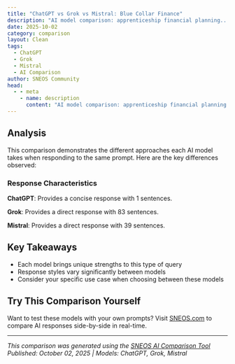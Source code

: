 ```yaml
---
title: "ChatGPT vs Grok vs Mistral: Blue Collar Finance"
description: "AI model comparison: apprenticeship financial planning..."
date: 2025-10-02
category: comparison
layout: Clean
tags:
  - ChatGPT
  - Grok
  - Mistral
  - AI Comparison
author: SNEOS Community
head:
  - - meta
    - name: description
      content: "AI model comparison: apprenticeship financial planning..."
---
```


<ChatComparison
  title="ChatGPT vs Grok vs Mistral: Blue Collar Finance"
  prompt="apprenticeship financial planning"
  :responses='{
    "ChatGPT": "Error calling OpenAI API.",
    "Grok": "An **apprenticeship in financial planning** typically refers to a structured program that combines on-the-job training with formal education or coursework, allowing individuals to gain practical experience and theoretical knowledge in financial planning. This pathway is often designed for those looking to enter the financial services industry, develop skills in managing finances, and potentially work towards certifications like the Certified Financial Planner (CFP) designation.\n\nHere\u2019s a breakdown of what apprenticeship financial planning involves, its benefits, and how to pursue such opportunities:\n\n---\n\n### **What is an Apprenticeship in Financial Planning?**\nAn apprenticeship in financial planning is a training program where aspiring financial planners work under the supervision of experienced professionals while learning the fundamentals of financial advising, wealth management, investment strategies, tax planning, retirement planning, and more. It can be offered by financial firms, banks, insurance companies, or through government-sponsored apprenticeship programs.\n\n- **Duration**: Typically 1\u20133 years, depending on the program and country.\n- **Structure**: Combines practical work experience with classroom-based or online learning.\n- **Certifications**: Some programs may align with qualifications like CFP, Chartered Financial Analyst (CFA), or other recognized credentials.\n- **Pay**: Many apprenticeships offer a salary or stipend, though it may be lower than a full-time role initially.\n\n---\n\n### **Key Areas Covered in Financial Planning Apprenticeships**\n1. **Personal Finance Basics**:\n   - Budgeting, saving, and debt management.\n   - Understanding client financial goals.\n\n2. **Investment Planning**:\n   - Learning about stocks, bonds, mutual funds, and other investment vehicles.\n   - Portfolio management and risk assessment.\n\n3. **Retirement and Estate Planning**:\n   - Strategies for retirement savings (e.g., 401(k), IRA).\n   - Estate planning tools like wills and trusts.\n\n4. **Tax Planning**:\n   - Understanding tax laws and strategies to minimize tax liabilities for clients.\n\n5. **Insurance and Risk Management**:\n   - Advising on life, health, and property insurance to protect against financial risks.\n\n6. **Client Relationship Management**:\n   - Building trust, communication skills, and ethical practices.\n\n---\n\n### **Benefits of an Apprenticeship in Financial Planning**\n1. **Hands-On Experience**:\n   - Work directly with clients and learn real-world applications of financial planning.\n2. **Paid Learning**:\n   - Earn while you learn, reducing the financial burden of education.\n3. **Path to Certification**:\n   - Many programs prepare you for exams like CFP or other industry-standard qualifications.\n4. **Networking Opportunities**:\n   - Build connections with professionals in the financial services industry.\n5. **Career Advancement**:\n   - Transition into full-time roles such as financial advisor, wealth manager, or investment consultant.\n6. **No Degree Required (in Some Cases)**:\n   - Some apprenticeships accept candidates without a college degree, focusing on skills and potential.\n\n---\n\n### **Who Should Consider an Apprenticeship in Financial Planning?**\n- Individuals interested in a career in finance or wealth management.\n- High school graduates or college students seeking an alternative to traditional education.\n- Career changers looking to enter the financial services industry.\n- People who prefer practical, hands-on learning over purely academic study.\n\n---\n\n### **How to Find Financial Planning Apprenticeships**\n1. **Financial Institutions**:\n   - Check with banks, credit unions, investment firms, and insurance companies (e.g., Merrill Lynch, Edward Jones, Fidelity).\n2. **Government Programs**:\n   - In countries like the UK, government-backed apprenticeship schemes (e.g., through the National Apprenticeship Service) include financial services roles.\n   - In the US, look for programs through the Department of Labor\u2019s Apprenticeship Finder (apprenticeship.gov).\n3. **Professional Associations**:\n   - Organizations like the CFP Board or Financial Planning Association (FPA) often list training and apprenticeship opportunities.\n4. **Job Boards and Career Websites**:\n   - Search for \u201Cfinancial planning apprentice\u201D or \u201Cfinancial advisor trainee\u201D on platforms like Indeed, LinkedIn, or Glassdoor.\n5. **Universities and Colleges**:\n   - Some schools partner with firms to offer apprenticeship programs alongside degree courses.\n\n---\n\n### **Requirements for Financial Planning Apprenticeships**\n- **Education**: Minimum requirements vary\u2014some programs accept high school diplomas, while others may require a bachelor\u2019s degree (especially for CFP-track programs).\n- **Skills**: Strong math, analytical, and communication skills are essential.\n- **Background Check**: Many roles in finance require a clean financial and criminal record.\n- **Licensing**: Depending on the role, you may need to obtain licenses like FINRA Series 7 or Series 63 in the US (often sponsored by the employer).\n\n---\n\n### **Challenges of an Apprenticeship in Financial Planning**\n- **Lower Initial Pay**: Starting salaries may be lower compared to other entry-level roles.\n- **High Responsibility**: Handling clients\u2019 finances requires attention to detail and ethical responsibility.\n- **Certification Exams**: Balancing work, study, and exam preparation can be demanding.\n- **Client Acquisition**: As you progress, you may need to build your own client base, which can be competitive.\n\n---\n\n### **Future Career Prospects**\nCompleting a financial planning apprenticeship can lead to roles such as:\n- Financial Advisor\n- Wealth Manager\n- Retirement Planner\n- Investment Analyst\n- Insurance Advisor\n\nWith certifications like CFP, you can unlock higher earning potential and credibility in the industry. According to the U.S. Bureau of Labor Statistics, the median annual wage for personal financial advisors was $94,170 in 2022, with a projected job growth of 13% from 2022 to 2032, much faster than the average for all occupations.\n\n---\n\n### **Tips for Success in a Financial Planning Apprenticeship**\n1. **Be Proactive**: Take initiative to learn from mentors and ask questions.\n2. **Stay Updated**: Keep abreast of financial markets, tax laws, and industry trends.\n3. **Develop Soft Skills**: Focus on communication, empathy, and building trust with clients.\n4. **Prepare for Certifications**: Study diligently for exams like CFP or CFA if they\u2019re part of your program.\n5. **Network**: Attend industry events and connect with other professionals.\n\n---\n\nIf you\u2019re looking for specific programs or have a particular region in mind, let me know, and I can help narrow down options or provide more localized advice! Would you like information on financial planning apprenticeships in a specific country or company?",
    "Mistral": "An apprenticeship in financial planning can be a valuable pathway to a career in the financial services industry. Here are some key aspects to consider when planning for an apprenticeship in financial planning:\n\n### 1. **Understanding the Role**\nFinancial planning apprenticeships typically involve learning how to provide financial advice to clients, manage investments, and develop financial plans. You\u0027ll gain knowledge in areas such as tax planning, retirement planning, insurance, and investment strategies.\n\n### 2. **Finding an Apprenticeship Program**\n- **Research Providers:** Look for financial planning firms, banks, and other financial institutions that offer apprenticeship programs.\n- **Government Programs:** Check government-sponsored apprenticeship programs and resources.\n- **Professional Associations:** Organizations like the Certified Financial Planner Board of Standards (CFP Board) or the Financial Planning Association (FPA) may have information on apprenticeship opportunities.\n\n### 3. **Eligibility and Application Process**\n- **Educational Requirements:** Most programs require a high school diploma or equivalent. Some may prefer candidates with a bachelor\u0027s degree in finance, economics, or a related field.\n- **Application:** Prepare a strong resume and cover letter. Be ready for interviews where you may need to demonstrate your interest in financial planning and your relevant skills.\n\n### 4. **Training and Development**\n- **On-the-Job Training:** You\u0027ll receive hands-on training under the supervision of experienced financial planners.\n- **Classroom Instruction:** Many programs include classroom or online courses to supplement your practical experience.\n- **Certifications:** Consider pursuing certifications such as the Certified Financial Planner (CFP) designation, which can enhance your credibility and career prospects.\n\n### 5. **Financial Considerations**\n- **Compensation:** Apprenticeships often come with a salary, though it may be lower than that of a fully qualified financial planner.\n- **Costs:** Consider the costs of any required courses, materials, and certifications. Some employers may cover these expenses.\n- **Benefits:** Look into any additional benefits such as health insurance, retirement plans, and professional development opportunities.\n\n### 6. **Career Progression**\n- **Entry-Level Roles:** Start as a junior financial planner or financial advisor.\n- **Advancement:** With experience and certifications, you can advance to senior roles, management positions, or even start your own financial planning practice.\n- **Networking:** Join professional associations and attend industry conferences to build your network and stay updated on industry trends.\n\n### 7. **Skills Development**\n- **Technical Skills:** Develop expertise in financial analysis, investment strategies, and regulatory compliance.\n- **Soft Skills:** Enhance your communication, client management, and problem-solving skills.\n- **Technology:** Familiarize yourself with financial planning software and tools.\n\n### 8. **Legal and Ethical Considerations**\n- **Regulations:** Understand the legal and regulatory environment governing financial planning.\n- **Ethics:** Adhere to ethical standards and guidelines set by professional organizations.\n\n### 9. **Continuous Learning**\n- **Professional Development:** Continuously update your knowledge through workshops, seminars, and additional certifications.\n- **Industry Trends:** Stay informed about market trends, economic conditions, and new financial products.\n\n### 10. **Mentorship**\n- **Find a Mentor:** Seek guidance from experienced financial planners who can provide insights and support throughout your apprenticeship.\n\nBy carefully planning and preparing for an apprenticeship in financial planning, you can set yourself up for a successful and rewarding career in the financial services industry."
  }'
  published-date="12:27"
/>

## Analysis

This comparison demonstrates the different approaches each AI model takes when responding to the same prompt. Here are the key differences observed:

### Response Characteristics

**ChatGPT**: Provides a concise response with 1 sentences. 

**Grok**: Provides a direct response with 83 sentences. 

**Mistral**: Provides a direct response with 39 sentences. 

## Key Takeaways

- Each model brings unique strengths to this type of query
- Response styles vary significantly between models
- Consider your specific use case when choosing between these models

## Try This Comparison Yourself

Want to test these models with your own prompts? Visit [SNEOS.com](https://sneos.com) to compare AI responses side-by-side in real-time.

---

*This comparison was generated using the [SNEOS AI Comparison Tool](https://sneos.com)*
*Published: October 02, 2025 | Models: ChatGPT, Grok, Mistral*
